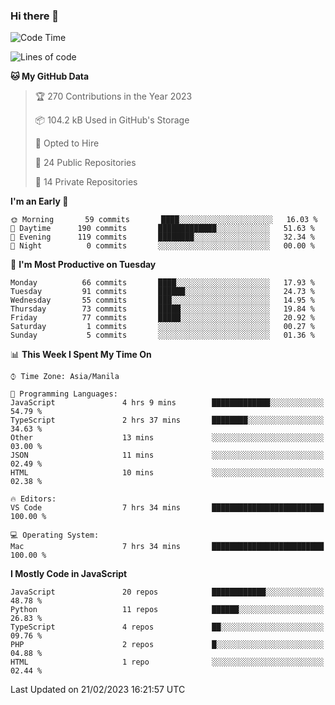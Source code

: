 ### Hi there 👋

<!--START_SECTION:waka-->
![Code Time](http://img.shields.io/badge/Code%20Time-87%20hrs-blue)

![Lines of code](https://img.shields.io/badge/From%20Hello%20World%20I%27ve%20Written-402%20Thousand%20lines%20of%20code-blue)

**🐱 My GitHub Data** 

> 🏆 270 Contributions in the Year 2023
 > 
> 📦 104.2 kB Used in GitHub's Storage 
 > 
> 💼 Opted to Hire
 > 
> 📜 24 Public Repositories 
 > 
> 🔑 14 Private Repositories  
 > 
**I'm an Early 🐤** 

```text
🌞 Morning       59 commits       ████░░░░░░░░░░░░░░░░░░░░░   16.03 % 
🌆 Daytime      190 commits       █████████████░░░░░░░░░░░░   51.63 % 
🌃 Evening      119 commits       ████████░░░░░░░░░░░░░░░░░   32.34 % 
🌙 Night          0 commits       ░░░░░░░░░░░░░░░░░░░░░░░░░   00.00 % 

```
📅 **I'm Most Productive on Tuesday** 

```text
Monday          66 commits       ████░░░░░░░░░░░░░░░░░░░░░   17.93 % 
Tuesday         91 commits       ██████░░░░░░░░░░░░░░░░░░░   24.73 % 
Wednesday       55 commits       ███░░░░░░░░░░░░░░░░░░░░░░   14.95 % 
Thursday        73 commits       █████░░░░░░░░░░░░░░░░░░░░   19.84 % 
Friday          77 commits       █████░░░░░░░░░░░░░░░░░░░░   20.92 % 
Saturday         1 commits       ░░░░░░░░░░░░░░░░░░░░░░░░░   00.27 % 
Sunday           5 commits       ░░░░░░░░░░░░░░░░░░░░░░░░░   01.36 % 

```


📊 **This Week I Spent My Time On** 

```text
⌚︎ Time Zone: Asia/Manila

💬 Programming Languages: 
JavaScript               4 hrs 9 mins        █████████████░░░░░░░░░░░░   54.79 % 
TypeScript               2 hrs 37 mins       ████████░░░░░░░░░░░░░░░░░   34.63 % 
Other                    13 mins             ░░░░░░░░░░░░░░░░░░░░░░░░░   03.00 % 
JSON                     11 mins             ░░░░░░░░░░░░░░░░░░░░░░░░░   02.49 % 
HTML                     10 mins             ░░░░░░░░░░░░░░░░░░░░░░░░░   02.38 % 

🔥 Editors: 
VS Code                  7 hrs 34 mins       █████████████████████████   100.00 % 

💻 Operating System: 
Mac                      7 hrs 34 mins       █████████████████████████   100.00 % 

```

**I Mostly Code in JavaScript** 

```text
JavaScript               20 repos            ████████████░░░░░░░░░░░░░   48.78 % 
Python                   11 repos            ██████░░░░░░░░░░░░░░░░░░░   26.83 % 
TypeScript               4 repos             ██░░░░░░░░░░░░░░░░░░░░░░░   09.76 % 
PHP                      2 repos             █░░░░░░░░░░░░░░░░░░░░░░░░   04.88 % 
HTML                     1 repo              ░░░░░░░░░░░░░░░░░░░░░░░░░   02.44 % 

```



 Last Updated on 21/02/2023 16:21:57 UTC
<!--END_SECTION:waka-->
